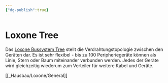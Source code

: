 ```yaml
---
{"dg-publish":true}
---
```


# Loxone Tree

Das [Loxone Bussystem Tree](https://www.homeandsmart.de/loxone-tree-smart-home-bussystem "Loxone Bussystem Tree") stellt die Verdrahtungstopologie zwischen den Geräten dar. Es ist sehr flexibel - bis zu 100 Peripheriegeräte können als Linie, Stern oder Baum miteinander verbunden werden. Jedes der Geräte wird gleichzeitig wiederum zum Verteiler für weitere Kabel und Geräte.

[[_Hausbau/Loxone/General]]